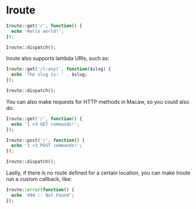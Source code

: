Iroute
=====

```PHP
Iroute::get('/', function() {
  echo 'Hello world!';
});

Iroute::dispatch();
```

Iroute also supports lambda URIs, such as:

```PHP
Iroute::get('/(:any)', function($slug) {
  echo 'The slug is: ' . $slug;
});

Iroute::dispatch();
```

You can also make requests for HTTP methods in Macaw, so you could also do:

```PHP
Iroute::get('/', function() {
  echo 'I <3 GET commands!';
});

Iroute::post('/', function() {
  echo 'I <3 POST commands!';
});

Iroute::dispatch();
```

Lastly, if there is no route defined for a certain location, you can make Iroute run a custom callback, like:

```PHP
Iroute::error(function() {
  echo '404 :: Not Found';
});
```

